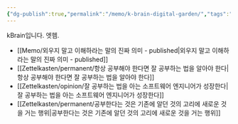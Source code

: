 ```yaml
---
{"dg-publish":true,"permalink":"/memo/k-brain-digital-garden/","tags":"gardenEntry","dgHomeLink":true,"dgPassFrontmatter":false}
---
```



kBrain입니다. 엣헴.

- [[Memo/외우지 말고 이해하라는 말의 진짜 의미 - published|외우지 말고 이해하라는 말의 진짜 의미 - published]]
- [[Zettelkasten/permanent/항상 공부해야 한다면 잘 공부하는 법을 알아야 한다|항상 공부해야 한다면 잘 공부하는 법을 알아야 한다]]
- [[Zettelkasten/opinion/잘 공부하는 법을 아는 소프트웨어 엔지니어가 성장한다|잘 공부하는 법을 아는 소프트웨어 엔지니어가 성장한다]]
- [[Zettelkasten/permanent/공부한다는 것은 기존에 알던 것의 고리에 새로운 것을 거는 행위|공부한다는 것은 기존에 알던 것의 고리에 새로운 것을 거는 행위]]